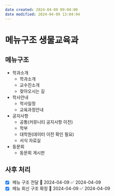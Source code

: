 ```yaml
---
date created: 2024-04-09 09:04:00
date modified: 2024-04-09 13:04:94
---
```


# 메뉴구조 생물교육과

## 메뉴구조

- 학과소개
  - 학과소개
  - 교수진소개
  - 찾아오시는 길
- 학사안내
  - 학사일정
  - 교육과정안내
- 공지사항
  - 공통(커뮤니티 공지사항 이전)
  - 학부
  - 대학원(데이터 이전 확인 필요)
  - 서식 자료실
- 동문회
  - 동문회 게시판

## 사후 처리

- [x] 메뉴 구조 전달 📅 2024-04-09 ✅ 2024-04-09
- [x] 메뉴 회신 구조 확정 📅 2024-04-09 ✅ 2024-04-09
